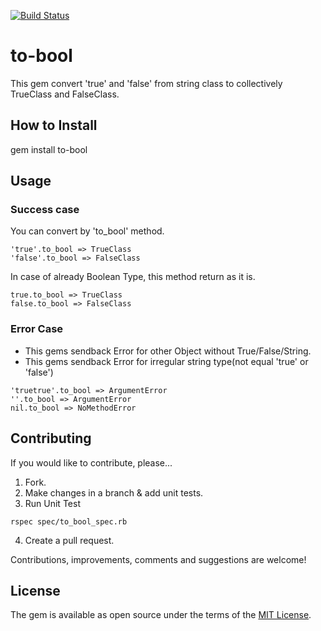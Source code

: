 [![Build Status](https://travis-ci.org/hiroaki-iwase/to-bool.svg)](https://travis-ci.org/hiroaki-iwase/to-bool)
# to-bool
This gem convert 'true' and 'false' from string class to collectively TrueClass and FalseClass.

## How to Install
gem install to-bool

## Usage
### Success case
You can convert by 'to_bool' method.
~~~~
'true'.to_bool => TrueClass
'false'.to_bool => FalseClass
~~~~
In case of already Boolean Type, this method return as it is.
~~~~
true.to_bool => TrueClass
false.to_bool => FalseClass
~~~~

### Error Case
* This gems sendback Error for other Object without True/False/String.
* This gems sendback Error for irregular string type(not equal 'true' or 'false')
~~~~
'truetrue'.to_bool => ArgumentError
''.to_bool => ArgumentError
nil.to_bool => NoMethodError
~~~~

## Contributing

If you would like to contribute, please...

1. Fork.
2. Make changes in a branch & add unit tests.
3. Run Unit Test
~~~~
rspec spec/to_bool_spec.rb
~~~~
4. Create a pull request.

Contributions, improvements, comments and suggestions are welcome!

## License

The gem is available as open source under the terms of the [MIT License](http://opensource.org/licenses/MIT).

